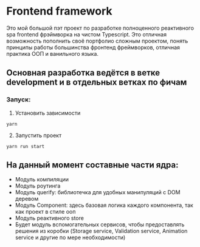 # Frontend framework

Это мой большой пэт проект по разработке полноценного реактивного spa frontend фрэймворка на чистом Typescript. Это отличная возможность пополнить своё портфолио сложным проектом, понять принципы работы большинства фронтенд фреймворков, отличная практика ООП и ванильного языка.

## Основная разработка ведётся в ветке development и в отдельных ветках по фичам

### Запуск:
1)  Установить зависимости
  ```
  yarn 
  ```
2)  Запустить проект
  ```
  yarn run start
  ```

## На данный момент составные части ядра:
* Модуль компиляции 
* Модуль роутинга
* Модуль querify: библиотечка для удобных манипуляций с DOM деревом
* Модуль Component: здесь базовая логика каждого компонента, так как проект в стиле ооп
* Модуль реактивного store
* Будет модуль вспомогательных сервисов, чтобы предоставлять решения из коробки (Storage service, Validation service, Animation service и другие по мере необходимости)
